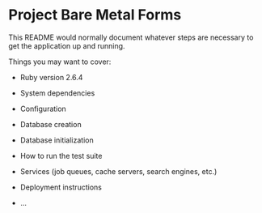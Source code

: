 # Project Bare Metal Forms

This README would normally document whatever steps are necessary to get the
application up and running.

Things you may want to cover:

* Ruby version
    2.6.4
    
* System dependencies

* Configuration

* Database creation

* Database initialization

* How to run the test suite

* Services (job queues, cache servers, search engines, etc.)

* Deployment instructions

* ...
